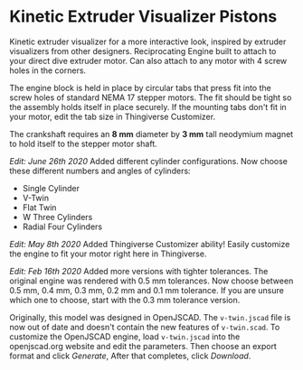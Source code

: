 # Kinetic Extruder Visualizer Pistons

Kinetic extruder visualizer for a more interactive look, inspired by extruder visualizers from other designers. Reciprocating Engine built to attach to your direct dive extruder motor. Can also attach to any motor with 4 screw holes in the corners.

The engine block is held in place by circular tabs that press fit into the screw holes of standard NEMA 17 stepper motors. The fit should be tight so the assembly holds itself in place securely. If the mounting tabs don't fit in your motor, edit the tab size in Thingiverse Customizer.

The crankshaft requires an **8 mm** diameter by **3 mm** tall neodymium magnet to hold itself to the stepper motor shaft.

*Edit: June 26th 2020*
Added different cylinder configurations. Now choose these different numbers and angles of cylinders:

* Single Cylinder
* V-Twin
* Flat Twin
* W Three Cylinders
* Radial Four Cylinders

*Edit: May 8th 2020*
Added Thingiverse Customizer ability! Easily customize the engine to fit your motor right here in Thingiverse.

*Edit: Feb 16th 2020*
Added more versions with tighter tolerances. The original engine was rendered with 0.5 mm tolerances. Now choose between 0.5 mm, 0.4 mm, 0.3 mm, 0.2 mm and 0.1 mm tolerance. If you are unsure which one to choose, start with the 0.3 mm tolerance version.

Originally, this model was designed in OpenJSCAD. The `v-twin.jscad` file is now out of date and doesn't contain the new features of `v-twin.scad`. To customize the OpenJSCAD engine, load `v-twin.jscad` into the openjscad.org website and edit the parameters. Then choose an export format and click *Generate*, After that completes, click *Download*.
